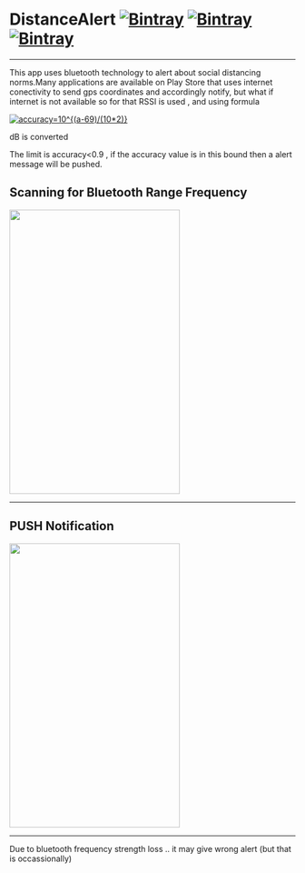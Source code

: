 # DistanceAlert [![Bintray](https://img.shields.io/twitter/url?label=Follow&style=social&url=https%3A%2F%2Ftwitter.com%2FAryanDokania)](https://bintray.com/blocke/releases/scalajack) [![Bintray](https://img.shields.io/github/followers/imaryandokania?style=social)](https://bintray.com/blocke/releases/scalajack) [![Bintray](https://img.shields.io/github/license/imaryandokania/VITgram)](https://bintray.com/blocke/releases/scalajack)
---


This app uses bluetooth technology to alert about social distancing norms.Many applications are available on Play Store that uses internet conectivity to send gps coordinates and accordingly notify, but what if internet is not available so for that  RSSI is used , and using formula 

<a href="https://www.codecogs.com/eqnedit.php?latex=accuracy=10^{(a-69)/(10*2)}" target="_blank"><img src="https://latex.codecogs.com/gif.latex?accuracy=10^{(a-69)/(10*2)}" title="accuracy=10^{(a-69)/(10*2)}" /></a>
 
  dB is converted
  
  The limit is accuracy<0.9 , if the accuracy value is in this bound then a alert message will be pushed.
  
  ## Scanning for Bluetooth Range Frequency
  
  <img src="https://github.com/imaryandokania/DistanceAlert2/blob/master/IMG_5483.PNG" width="300" height="500">
  
  ------
  
  ## PUSH Notification
  
   <img src="https://github.com/imaryandokania/DistanceAlert2/blob/master/IMG_5484.jpg" width="300" height="500">
  
  -------
  Due to bluetooth frequency strength loss .. it may give wrong alert (but that is occassionally)
